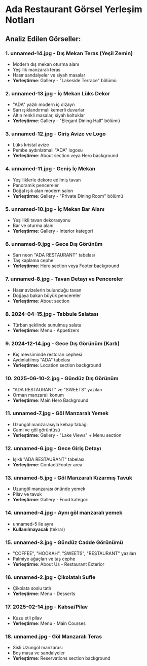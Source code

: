 # Ada Restaurant Görsel Yerleşim Notları

## Analiz Edilen Görseller:

### 1. unnamed-14.jpg - Dış Mekan Teras (Yeşil Zemin)
- Modern dış mekan oturma alanı
- Yeşillik manzaralı teras
- Hasır sandalyeler ve siyah masalar
- **Yerleştirme**: Gallery - "Lakeside Terrace" bölümü

### 2. unnamed-13.jpg - İç Mekan Lüks Dekor
- "ADA" yazılı modern iç dizayn
- Sarı ışıklandırmalı kemerli duvarlar
- Altın renkli masalar, siyah koltuklar
- **Yerleştirme**: Gallery - "Elegant Dining Hall" bölümü

### 3. unnamed-12.jpg - Giriş Avize ve Logo
- Lüks kristal avize
- Pembe aydınlatmalı "ADA" logosu
- **Yerleştirme**: About section veya Hero background

### 4. unnamed-11.jpg - Geniş İç Mekan
- Yeşilliklerle dekore edilmiş tavan
- Panoramik pencereler
- Doğal ışık alan modern salon
- **Yerleştirme**: Gallery - "Private Dining Room" bölümü

### 5. unnamed-10.jpg - İç Mekan Bar Alanı
- Yeşillikli tavan dekorasyonu
- Bar ve oturma alanı
- **Yerleştirme**: Gallery - Interior kategori

### 6. unnamed-9.jpg - Gece Dış Görünüm
- Sarı neon "ADA RESTAURANT" tabelası
- Taş kaplama cephe
- **Yerleştirme**: Hero section veya Footer background

### 7. unnamed-8.jpg - Tavan Detayı ve Pencereler
- Hasır avizelerin bulunduğu tavan
- Doğaya bakan büyük pencereler
- **Yerleştirme**: About section

### 8. 2024-04-15.jpg - Tabbule Salatası
- Türban şeklinde sunulmuş salata
- **Yerleştirme**: Menu - Appetizers

### 9. 2024-12-14.jpg - Gece Dış Görünüm (Karlı)
- Kış mevsiminde restoran cephesi
- Aydınlatılmış "ADA" tabelası
- **Yerleştirme**: Location section background

### 10. 2025-06-10-2.jpg - Gündüz Dış Görünüm
- "ADA RESTAURANT" ve "SWEETS" yazıları
- Orman manzaralı konum
- **Yerleştirme**: Main Hero Background

### 11. unnamed-7.jpg - Göl Manzaralı Yemek
- Uzungöl manzarasıyla kebap tabağı
- Cami ve göl görüntüsü
- **Yerleştirme**: Gallery - "Lake Views" + Menu section

### 12. unnamed-6.jpg - Gece Giriş Detayı
- Işıklı "ADA RESTAURANT" tabelası
- **Yerleştirme**: Contact/Footer area

### 13. unnamed-5.jpg - Göl Manzaralı Kızarmış Tavuk
- Uzungöl manzarası önünde yemek
- Pilav ve tavuk
- **Yerleştirme**: Gallery - Food kategori

### 14. unnamed-4.jpg - Aynı göl manzaralı yemek
- unnamed-5 ile aynı
- **Kullanılmayacak** (tekrar)

### 15. unnamed-3.jpg - Gündüz Cadde Görünümü
- "COFFEE", "HOOKAH", "SWEETS", "RESTAURANT" yazıları
- Palmiye ağaçları ve taş cephe
- **Yerleştirme**: About Us - Restaurant Exterior

### 16. unnamed-2.jpg - Çikolatalı Sufle
- Çikolata soslu tatlı
- **Yerleştirme**: Menu - Desserts

### 17. 2025-02-14.jpg - Kabsa/Pilav
- Kuzu etli pilav
- **Yerleştirme**: Menu - Main Courses

### 18. unnamed.jpg - Göl Manzaralı Teras
- Sisli Uzungöl manzarası
- Boş masa ve sandalyeler
- **Yerleştirme**: Reservations section background
